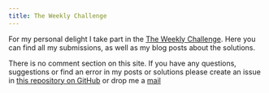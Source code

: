 ```yaml
---
title: The Weekly Challenge
---
```


For my personal delight I take part in the [The Weekly
Challenge](https://theweeklychallenge.org/). Here you can find all my
submissions, as well as my blog posts about the solutions.

There is no comment section on this site. If you have any questions, suggestions
or find an error in my posts or solutions please create an issue in [this
repository on GitHub](https://github.com/ccntrq/web-ccntrq) or drop me a
[mail](/pages/contact.html)
